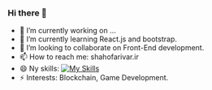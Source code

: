 ### Hi there 👋

- 🔭 I’m currently working on ...
- 🌱 I’m currently learning React.js and bootstrap.
- 👯 I’m looking to collaborate on Front-End development.
- 📫 How to reach me: shahofarivar.ir
- 😄 Ny skills: [![My Skills](https://skillicons.dev/icons?i=js,html,css,bootstrap,react)](https://skillicons.dev)
- ⚡ Interests: Blockchain, Game Development.
